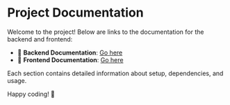 # Project Documentation

Welcome to the project! Below are links to the documentation for the backend and frontend:

- 📌 **Backend Documentation**: [Go here](backend/README.md)
- 🎨 **Frontend Documentation**: [Go here](frontend/README.md)

Each section contains detailed information about setup, dependencies, and usage.

Happy coding! 🚀
